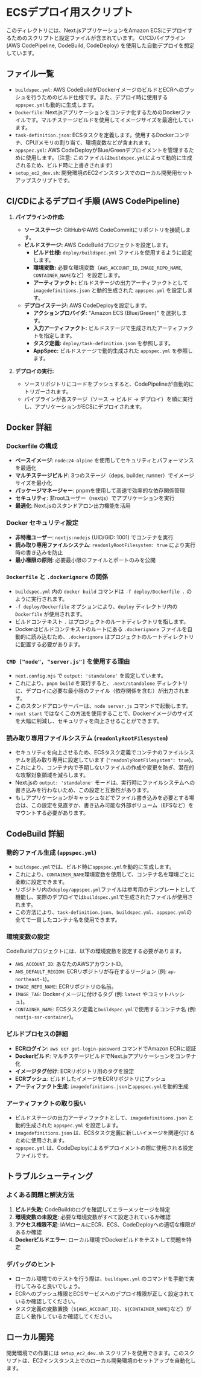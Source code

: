 # ECSデプロイ用スクリプト

このディレクトリには、Next.jsアプリケーションをAmazon ECSにデプロイするためのスクリプトと設定ファイルが含まれています。
CI/CDパイプライン (AWS CodePipeline, CodeBuild, CodeDeploy) を使用した自動デプロイを想定しています。

## ファイル一覧

- `buildspec.yml`: AWS CodeBuildがDockerイメージのビルドとECRへのプッシュを行うためのビルド仕様です。また、デプロイ時に使用する`appspec.yml`も動的に生成します。
- `Dockerfile`: Next.jsアプリケーションをコンテナ化するためのDockerファイルです。マルチステージビルドを使用してイメージサイズを最適化しています。
- `task-definition.json`: ECSタスクを定義します。使用するDockerコンテナ、CPU/メモリの割り当て、環境変数などが含まれます。
- `appspec.yml`: AWS CodeDeployがBlue/Greenデプロイメントを管理するために使用します。（注意: このファイルは`buildspec.yml`によって動的に生成されるため、ビルド時に上書きされます）
- `setup_ec2_dev.sh`: 開発環境のEC2インスタンスでのローカル開発用セットアップスクリプトです。

## CI/CDによるデプロイ手順 (AWS CodePipeline)

1. **パイプラインの作成:**
   - **ソースステージ:** GitHubやAWS CodeCommitにリポジトリを接続します。
   - **ビルドステージ:** AWS CodeBuildプロジェクトを設定します。
     - **ビルド仕様:** `deploy/buildspec.yml` ファイルを使用するように設定します。
     - **環境変数:** 必要な環境変数（`AWS_ACCOUNT_ID`, `IMAGE_REPO_NAME`, `CONTAINER_NAME`など）を設定します。
     - **アーティファクト:** ビルドステージの出力アーティファクトとして `imagedefinitions.json` と動的生成された `appspec.yml` を設定します。
   - **デプロイステージ:** AWS CodeDeployを設定します。
     - **アクションプロバイダ:** "Amazon ECS (Blue/Green)" を選択します。
     - **入力アーティファクト:** ビルドステージで生成されたアーティファクトを指定します。
     - **タスク定義:** `deploy/task-definition.json` を参照します。
     - **AppSpec:** ビルドステージで動的生成された `appspec.yml` を参照します。

2. **デプロイの実行:**
   - ソースリポジトリにコードをプッシュすると、CodePipelineが自動的にトリガーされます。
   - パイプラインが各ステージ（ソース -> ビルド -> デプロイ）を順に実行し、アプリケーションがECSにデプロイされます。

## Docker 詳細

### Dockerfile の構成

- **ベースイメージ**: `node:24-alpine` を使用してセキュリティとパフォーマンスを最適化
- **マルチステージビルド**: 3つのステージ（deps, builder, runner）でイメージサイズを最小化
- **パッケージマネージャー**: pnpmを使用して高速で効率的な依存関係管理
- **セキュリティ**: 非rootユーザー（nextjs）でアプリケーションを実行
- **最適化**: Next.jsのスタンドアロン出力機能を活用

### Docker セキュリティ設定

- **非特権ユーザー**: `nextjs:nodejs` (UID/GID: 1001) でコンテナを実行
- **読み取り専用ファイルシステム**: `readonlyRootFilesystem: true` により実行時の書き込みを防止
- **最小権限の原則**: 必要最小限のファイルとポートのみを公開

### `Dockerfile` と `.dockerignore` の関係

- `buildspec.yml` 内の `docker build` コマンドは `-f deploy/Dockerfile .` のように実行されます。
- `-f deploy/Dockerfile` オプションにより、`deploy` ディレクトリ内の `Dockerfile` が使用されます。
- ビルドコンテキスト `.` はプロジェクトのルートディレクトリを指します。
- Dockerはビルドコンテキストのルートにある `.dockerignore` ファイルを自動的に読み込むため、`.dockerignore` はプロジェクトのルートディレクトリに配置する必要があります。

### `CMD ["node", "server.js"]` を使用する理由

- `next.config.mjs` で `output: 'standalone'` を設定しています。
- これにより、`pnpm build` を実行すると、`.next/standalone` ディレクトリに、デプロイに必要な最小限のファイル（依存関係を含む）が出力されます。
- このスタンドアロンサーバーは、`node server.js` コマンドで起動します。
- `next start` ではなくこの方法を使用することで、Dockerイメージのサイズを大幅に削減し、セキュリティを向上させることができます。

### 読み取り専用ファイルシステム (`readonlyRootFilesystem`)

- セキュリティを向上させるため、ECSタスク定義でコンテナのファイルシステムを読み取り専用に設定しています (`"readonlyRootFilesystem": true`)。
- これにより、コンテナ内で予期しないファイルの作成や変更を防ぎ、潜在的な攻撃対象領域を減らします。
- Next.jsの `output: 'standalone'` モードは、実行時にファイルシステムへの書き込みを行わないため、この設定と互換性があります。
- もしアプリケーションがキャッシュなどでファイル書き込みを必要とする場合は、この設定を見直すか、書き込み可能な外部ボリューム（EFSなど）をマウントする必要があります。

## CodeBuild 詳細

### 動的ファイル生成 (`appspec.yml`)

- `buildspec.yml`では、ビルド時に`appspec.yml`を動的に生成します。
- これにより、`CONTAINER_NAME`環境変数を使用して、コンテナ名を環境ごとに柔軟に設定できます。
- リポジトリ内の`deploy/appspec.yml`ファイルは参考用のテンプレートとして機能し、実際のデプロイでは`buildspec.yml`で生成されたファイルが使用されます。
- この方法により、`task-definition.json`、`buildspec.yml`、`appspec.yml`の全てで一貫したコンテナ名を使用できます。

### 環境変数の設定

CodeBuildプロジェクトには、以下の環境変数を設定する必要があります。

- `AWS_ACCOUNT_ID`: あなたのAWSアカウントID。
- `AWS_DEFAULT_REGION`: ECRリポジトリが存在するリージョン (例: `ap-northeast-1`)。
- `IMAGE_REPO_NAME`: ECRリポジトリの名前。
- `IMAGE_TAG`: Dockerイメージに付けるタグ (例: `latest` やコミットハッシュ)。
- `CONTAINER_NAME`: ECSタスク定義と`buildspec.yml`で使用するコンテナ名 (例: `nextjs-ssr-container`)。

### ビルドプロセスの詳細

- **ECRログイン**: `aws ecr get-login-password` コマンドでAmazon ECRに認証
- **Dockerビルド**: マルチステージビルドでNext.jsアプリケーションをコンテナ化
- **イメージタグ付け**: ECRリポジトリ用のタグを設定
- **ECRプッシュ**: ビルドしたイメージをECRリポジトリにプッシュ
- **アーティファクト生成**: `imagedefinitions.json`と`appspec.yml`を動的生成

### アーティファクトの取り扱い

- ビルドステージの出力アーティファクトとして、`imagedefinitions.json` と動的生成された `appspec.yml` を設定します。
- `imagedefinitions.json` は、ECSタスク定義に新しいイメージを関連付けるために使用されます。
- `appspec.yml` は、CodeDeployによるデプロイメントの際に使用される設定ファイルです。

## トラブルシューティング

### よくある問題と解決方法

1. **ビルド失敗**: CodeBuildのログを確認してエラーメッセージを特定
2. **環境変数の未設定**: 必要な環境変数がすべて設定されているか確認
3. **アクセス権限不足**: IAMロールにECR、ECS、CodeDeployへの適切な権限があるか確認
4. **Dockerビルドエラー**: ローカル環境でDockerビルドをテストして問題を特定

### デバッグのヒント

- ローカル環境でのテストを行う際は、`buildspec.yml` のコマンドを手動で実行してみると良いでしょう。
- ECRへのプッシュ権限とECSサービスへのデプロイ権限が正しく設定されているか確認してください。
- タスク定義の変数置換（`${AWS_ACCOUNT_ID}`、`${CONTAINER_NAME}`など）が正しく動作しているか確認してください。

## ローカル開発

開発環境での作業には `setup_ec2_dev.sh` スクリプトを使用できます。このスクリプトは、EC2インスタンス上でのローカル開発環境のセットアップを自動化します。

